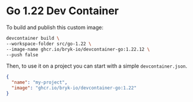 # Go 1.22 Dev Container

To build and publish this custom image:

```bash
devcontainer build \
--workspace-folder src/go-1.22 \
--image-name ghcr.io/bryk-io/devcontainer-go:1.22.12 \
--push false
```

Then, to use it on a project you can start with a simple `devcontainer.json`.

```json
{
  "name": "my-project",
  "image": "ghcr.io/bryk-io/devcontainer-go:1.22"
}
```
